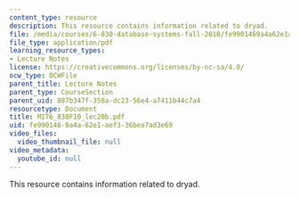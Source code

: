 ```yaml
---
content_type: resource
description: This resource contains information related to dryad.
file: /media/courses/6-830-database-systems-fall-2010/fe9901469a4a62e1aef336bea7ad3e69_MIT6_830F10_lec20b.pdf
file_type: application/pdf
learning_resource_types:
- Lecture Notes
license: https://creativecommons.org/licenses/by-nc-sa/4.0/
ocw_type: OCWFile
parent_title: Lecture Notes
parent_type: CourseSection
parent_uid: 887b347f-358a-dc23-56e4-a7411b44c7a4
resourcetype: Document
title: MIT6_830F10_lec20b.pdf
uid: fe990146-9a4a-62e1-aef3-36bea7ad3e69
video_files:
  video_thumbnail_file: null
video_metadata:
  youtube_id: null
---
```

This resource contains information related to dryad.